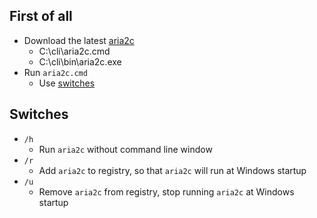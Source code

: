 ## First of all
- Download the latest [aria2c](https://github.com/aria2/aria2/releases/latest)
    - C:\cli\aria2c.cmd
    - C:\cli\bin\aria2c.exe
- Run `aria2c.cmd`
    - Use [switches](#switches)

## Switches
- `/h`
    - Run `aria2c` without command line window
- `/r`
    - Add `aria2c` to registry, so that `aria2c` will run at Windows startup
- `/u`
    - Remove `aria2c` from registry, stop running `aria2c` at Windows startup
